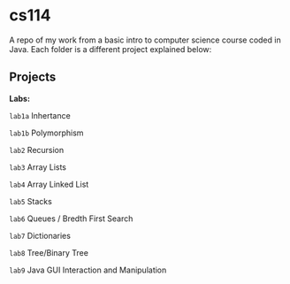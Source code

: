 # cs114
A repo of my work from a basic intro to computer science course coded in Java.
Each folder is a different project explained below:

## Projects

**Labs:**

`lab1a` Inhertance

`lab1b` Polymorphism

`lab2` Recursion

`lab3` Array Lists

`lab4` Array Linked List

`lab5` Stacks

`lab6` Queues / Bredth First Search

`lab7` Dictionaries

`lab8` Tree/Binary Tree

`lab9` Java GUI Interaction and Manipulation